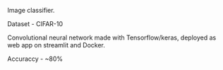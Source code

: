 Image classifier.

Dataset - CIFAR-10

Convolutional neural network made with Tensorflow/keras, deployed as web app on streamlit and Docker.

Accuraccy - ~80%
